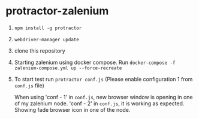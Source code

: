 # protractor-zalenium

1. `npm install -g protractor`

2. `webdriver-manager update`

3. clone this repository

3. Starting zalenium using docker compose. Run `docker-compose -f zalenium-compose.yml up --force-recreate`

4. To start test run `protractor conf.js` (Please enable configuration 1 from `conf.js` file)

   When using 
     'conf - 1' in `conf.js`, new browser window is opening in one of my zalenium node.
     'conf - 2' in `conf.js`, it is working as expected. Showing fade browser icon in one of the node.
     
